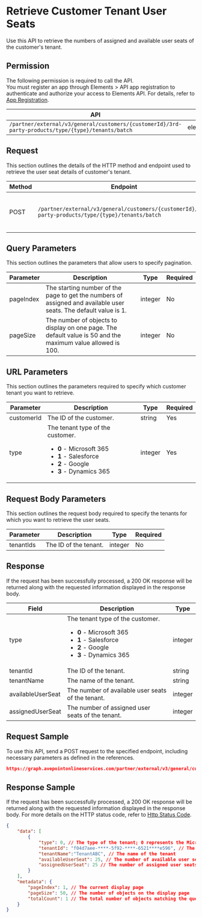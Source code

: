 # Retrieve Customer Tenant User Seats

Use this API to retrieve the numbers of assigned and available user seats of the customer's tenant.

 ## Permission

The following permission is required to call the API.  
You must register an app through Elements > API app registration to authenticate and authorize your access to Elements API. For details, refer to [App Registration](../../../elements/register-app.md).

| API | Permission  |
|-----------|--------|
| `/partner/external/v3/general/customers/{customerId}/3rd-party-products/type/{type}/tenants/batch`|elements.license.read.all|  

## Request

This section outlines the details of the HTTP method and endpoint used to retrieve the user seat details of customer's tenant.

| Method | Endpoint | Description |
|-----------|--------|------------|
| POST | `/partner/external/v3/general/customers/{customerId}/3rd-party-products/type/{type}/tenants/batch` | Retrieve the user seat details of customer's tenant.|
 
## Query Parameters

This section outlines the parameters that allow users to specify pagination.

| Parameter | Description | Type | Required |
| --- | --- | --- | --- |
| pageIndex | The starting number of the page to get the numbers of assigned and available user seats. The default value is 1. | integer | No |
| pageSize | The number of objects to display on one page. The default value is 50 and the maximum value allowed is 100. | integer | No |

## URL Parameters

This section outlines the parameters required to specify which customer tenant you want to retrieve.

| Parameter | Description | Type | Required |
| --- | --- | --- | --- |
| customerId | The ID of the customer.    | string | Yes |
| type | The tenant type of the customer.<ul><li>**0** - Microsoft 365</li><li>**1** - Salesforce</li><li>**2** - Google</li><li>**3** - Dynamics 365</li></ul> | integer    | Yes |

## Request Body Parameters

This section outlines the request body required to specify the tenants for which you want to retrieve the user seats.

| Parameter | Description | Type | Required |
| --- | --- | --- | --- |
| tenantIds | The ID of the tenant. | integer    | No |

## Response

If the request has been successfully processed, a 200 OK response will be returned along with the requested information displayed in the response body.
 
| Field | Description | Type |
| --- | --- | --- |
| type | The tenant type of the customer.<ul><li>**0** - Microsoft 365</li><li>**1** - Salesforce</li><li>**2** - Google</li><li>**3** - Dynamics 365</li></ul> | integer    | Yes |
| tenantId                | The ID of the tenant.                                | string |
| tenantName              | The name of the tenant.                                | string |
| availableUserSeat | The number of available user seats of the tenant.                 | integer |
| assignedUserSeat  | The number of assigned user seats of the tenant.                  | integer |

## Request Sample
To use this API, send a POST request to the specified endpoint, including necessary parameters as defined in the references.
```json
https://graph.avepointonlineservices.com/partner/external/v3/general/customers/f162****-b9d4-****-a165-97db****fc15/3rd-party-products/type/0/tenants/batch
```
 
## Response Sample
If the request has been successfully processed, a 200 OK response will be returned along with the requested information displayed in the response body.
For more details on the HTTP status code, refer to [Http Status Code](../../Use-AvePoint-Graph-API.md#http-status-code).
```json
{
    "data": [
        {
            "type": 0, // The type of the tenant; 0 represents the Microsoft 365 tenant
            "tenantId": "f04d7aee-****-5f92-****-6521****e596", // The ID of the tenant
            "tenantName":"TenantABC", // The name of the tenant
            "availableUserSeat": 25, // The number of available user seats of the tenant
            "assignedUserSeat": 25 // The number of assigned user seats of the tenant
        }
    ],
    "metadata": {
        "pageIndex": 1, // The current display page
        "pageSize": 50, // The number of objects on the display page
        "totalCount": 1 // The total number of objects matching the query parameters
    }
}
```
